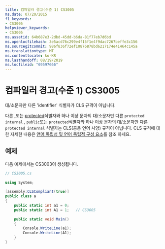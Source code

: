 ```yaml
---
title: 컴파일러 경고(수준 1) CS3005
ms.date: 07/20/2015
f1_keywords:
- CS3005
helpviewer_keywords:
- CS3005
ms.assetid: 64b687e3-2dbd-45dd-b6da-81f77eb7d6bd
ms.openlocfilehash: 3e5acd76c299e4f15f1e4f9dac7267beffe3c156
ms.sourcegitcommit: 986f836f72ef10876878bd6217174e41464c145a
ms.translationtype: MT
ms.contentlocale: ko-KR
ms.lasthandoff: 08/19/2019
ms.locfileid: "69597666"
---
```

# <a name="compiler-warning-level-1-cs3005"></a>컴파일러 경고(수준 1) CS3005
대/소문자만 다른 'identifier' 식별자가 CLS 규격이 아닙니다.  
  
 다른 [,](../language-reference/keywords/public.md)또는 [protected](../language-reference/keywords/protected.md)식별자와 하나 이상 문자의 대/소문자만 다른 `protected internal` , `public`또는 `protected`식별자와 하나 이상 문자의 대/소문자만 다른 `protected internal` 식별자는 CLS(공용 언어 사양) 규격이 아닙니다. CLS 규격에 대 한 자세한 내용은 [언어 독립성 및 언어 독립적 구성 요소](../../standard/language-independence.md)를 참조 하세요.
  
## <a name="example"></a>예제  
 다음 예제에서는 CS3003이 생성됩니다.  
  
```csharp  
// CS3005.cs  
  
using System;  
  
[assembly:CLSCompliant(true)]  
public class a  
{  
    public static int a1 = 0;  
    public static int A1 = 1;   // CS3005  
  
    public static void Main()  
    {  
        Console.WriteLine(a1);  
        Console.WriteLine(A1);  
    }  
}  
```
